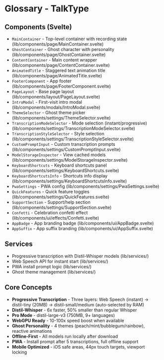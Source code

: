 # Glossary - TalkType

## Components (Svelte)

- `MainContainer` - Top-level container with recording state (lib/components/page/MainContainer.svelte)
- `GhostContainer` - Ghost character with personality (lib/components/page/GhostContainer.svelte)
- `ContentContainer` - Main content wrapper (lib/components/page/ContentContainer.svelte)
- `AnimatedTitle` - Staggered text animation title (lib/components/page/AnimatedTitle.svelte)
- `FooterComponent` - App footer (lib/components/page/FooterComponent.svelte)
- `PageLayout` - Base page layout (lib/components/layout/PageLayout.svelte)
- `IntroModal` - First-visit intro modal (lib/components/modals/IntroModal.svelte)
- `ThemeSelector` - Ghost theme picker (lib/components/settings/ThemeSelector.svelte)
- `TranscriptionModeSelector` - Mode selection (instant/progressive) (lib/components/settings/TranscriptionModeSelector.svelte)
- `TranscriptionStyleSelector` - Style selection (lib/components/settings/TranscriptionStyleSelector.svelte)
- `CustomPromptInput` - Custom transcription prompts (lib/components/settings/CustomPromptInput.svelte)
- `ModelStorageInspector` - View cached models (lib/components/settings/ModelStorageInspector.svelte)
- `KeyboardShortcuts` - Keyboard shortcuts panel (lib/components/settings/KeyboardShortcuts.svelte)
- `KeyboardShortcutsInfo` - Shortcuts info display (lib/components/settings/KeyboardShortcutsInfo.svelte)
- `PwaSettings` - PWA config (lib/components/settings/PwaSettings.svelte)
- `QuickFeatures` - Quick feature toggles (lib/components/settings/QuickFeatures.svelte)
- `SupportSection` - Support/help section (lib/components/settings/SupportSection.svelte)
- `Confetti` - Celebration confetti effect (lib/components/ui/effects/Confetti.svelte)
- `AppBadge` - App branding badge (lib/components/ui/AppBadge.svelte)
- `AppSuffix` - App suffix branding (lib/components/ui/AppSuffix.svelte)

## Services

- Progressive transcription with Distil-Whisper models (lib/services/)
- Web Speech API for instant start (lib/services/)
- PWA install prompt logic (lib/services/)
- Ghost theme management (lib/services/)

## Core Concepts

- **Progressive Transcription** - Three layers: Web Speech (instant) → distil-tiny (20MB) → distil-small/medium (auto-selected by RAM)
- **Distil-Whisper** - 6x faster, 50% smaller than regular Whisper
- **Pro Mode** - distil-large-v3 (750MB, 9+ languages)
- **WebGPU Ready** - 10-100x speed boost when available
- **Ghost Personality** - 4 themes (peach/mint/bubblegum/rainbow), reactive animations
- **Offline-First** - All models run locally after download
- **PWA** - Install prompt after 5 transcriptions, full offline support
- **Mobile Optimized** - iOS safe areas, 44px touch targets, viewport locking
